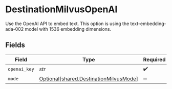 # DestinationMilvusOpenAI

Use the OpenAI API to embed text. This option is using the text-embedding-ada-002 model with 1536 embedding dimensions.


## Fields

| Field                                                                                  | Type                                                                                   | Required                                                                               | Description                                                                            |
| -------------------------------------------------------------------------------------- | -------------------------------------------------------------------------------------- | -------------------------------------------------------------------------------------- | -------------------------------------------------------------------------------------- |
| `openai_key`                                                                           | *str*                                                                                  | :heavy_check_mark:                                                                     | N/A                                                                                    |
| `mode`                                                                                 | [Optional[shared.DestinationMilvusMode]](../../models/shared/destinationmilvusmode.md) | :heavy_minus_sign:                                                                     | N/A                                                                                    |